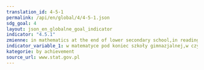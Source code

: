```yaml
---
translation_id: 4-5-1
permalink: /api/en/global/4/4-5-1.json
sdg_goal: 4
layout: json_en_globalne_goal_indicator
indicator: "4.5.1"
zmienne: in mathematics at the end of lower secondary school,in reading at the end of lower secondary school,in pre-primary education of children aged 6
indicator_variable_1: w matematyce pod koniec szkoły gimnazjalnej,w czytaniu pod koniec szkoły gimnazjalnej,w wychowaniu przedszkolnym dzieci w wieku 6 lat;
kategorie: by achievement
source_url: www.stat.gov.pl
---
```

